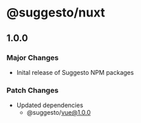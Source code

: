 # @suggesto/nuxt

## 1.0.0

### Major Changes

- Inital release of Suggesto NPM packages

### Patch Changes

- Updated dependencies
  - @suggesto/vue@1.0.0
